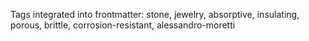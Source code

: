 Tags integrated into frontmatter: stone, jewelry, absorptive, insulating, porous, brittle, corrosion-resistant, alessandro-moretti